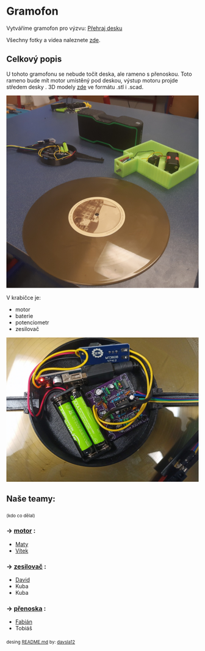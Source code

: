 # Gramofon
Vytváříme gramofon pro výzvu: [Přehraj desku](https://www.elixirdoskol.cz/l/prehraj-desku/)

Všechny fotky a videa naleznete [zde](https://owncloud.cesnet.cz/index.php/s/BCm2MCylGpjqCPX).

## Celkový popis

U tohoto gramofonu se nebude točit deska, ale rameno s přenoskou. Toto rameno bude mít motor umístěný pod deskou, výstup motoru projde středem desky .
3D modely [zde](models) ve formátu .stl i .scad.


![Detail předzesilovače](obrazky-gramofonu/dily-gramofonu.jpg)

V krabičce je:
 - motor 
 - baterie
 - potenciometr
 - zesilovač

![Všechny díly gramofonu](obrazky-gramofonu/predzesilovac.jpg)

## Naše teamy:
<sub>(kdo co dělal)</sub>

### -> [motor](motor.md) :
 - [Maty](https://github.com/matyasvanke)
 - [Vítek](https://github.com/vextr2009)

### -> [zesilovač](zesilovac.md) :
 - [David](https://github.com/davsla12)
 - Kuba 
 - Kuba

### -> [přenoska](prenoska.md) :
 - [Fabián](https://github.com/BabaFabaBaba)
 - Tobiáš


<sub>desing [README.md](README.md) by: [davsla12](https://github.com/davsla12)</sub>
